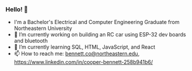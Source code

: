 ### Hello! 👋

- I'm a Bachelor's Electrical and Computer Engineering Graduate from Northeastern University
- 🔭 I’m currently working on building an RC car using ESP-32 dev boards and bluetooth
- 🌱 I’m currently learning SQL, HTML, JavaScript, and React
- 📫 How to reach me: bennett.co@northeastern.edu, https://www.linkedin.com/in/cooper-bennett-258b941b6/
